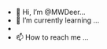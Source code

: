 - 👋 Hi, I’m @MWDeer...
- 🌱 I’m currently learning ...
-
- 📫 How to reach me ...

<!---
MWDeering/MWDeering is a ✨ special ✨ repository because its `README.md` (this file) appears on your GitHub profile.
You can click the Preview link to take a look at your changes.
--->
